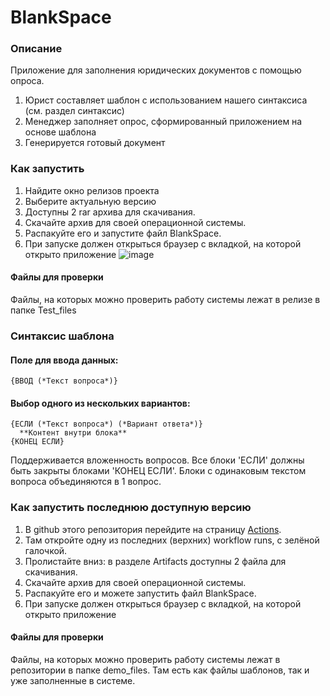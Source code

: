 # BlankSpace
### Описание
Приложение для заполнения юридических документов с помощью опроса.
1. Юрист составляет шаблон с использованием нашего синтаксиса (см. раздел синтаксис)
2. Менеджер заполняет опрос, сформированный приложением на основе шаблона
3. Генерируется готовый документ 
### Как запустить
1. Найдите окно релизов проекта
2. Выберите актуальную версию
3. Доступны 2 rar архива для скачивания.
4. Скачайте архив для своей операционной системы.
5. Распакуйте его и запустите файл BlankSpace.
6. При запуске должен открыться браузер с вкладкой, на которой открыто приложение
![image](https://github.com/user-attachments/assets/a499eee5-9e9c-4cf5-b0af-8722bee4441d)

#### Файлы для проверки
Файлы, на которых можно проверить работу системы лежат в релизе в папке Test_files
### Синтаксис шаблона
#### Поле для ввода данных:
~~~
{ВВОД (*Текст вопроса*)}
~~~

#### Выбор одного из нескольких вариантов:
~~~
{ЕСЛИ (*Текст вопроса*) (*Вариант ответа*)}
  **Контент внутри блока**
{КОНЕЦ ЕСЛИ}
~~~
Поддерживается вложенность вопросов. Все блоки 'ЕСЛИ' должны быть закрыты блоками 'КОНЕЦ ЕСЛИ'. Блоки с одинаковым текстом вопроса объединяются в 1 вопрос.
### Как запустить последнюю доступную версию
1. В github этого репозитория перейдите на страницу [Actions](https://github.com/AndreyRomanov1/BlankSpace/actions).
2. Там откройте одну из последних (верхних) workflow runs, с зелёной галочкой.
3. Пролистайте вниз: в разделе Artifacts доступны 2 файла для скачивания.
4. Скачайте архив для своей операционной системы.
5. Распакуйте его и можете запустить файл BlankSpace.
6. При запуске должен открыться браузер с вкладкой, на которой открыто приложение
#### Файлы для проверки
Файлы, на которых можно проверить работу системы лежат в репозитории в папке demo_files.
Там есть как файлы шаблонов, так и уже заполненные в системе.